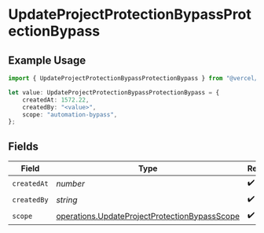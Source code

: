 # UpdateProjectProtectionBypassProtectionBypass

## Example Usage

```typescript
import { UpdateProjectProtectionBypassProtectionBypass } from "@vercel/sdk/models/operations";

let value: UpdateProjectProtectionBypassProtectionBypass = {
    createdAt: 1572.22,
    createdBy: "<value>",
    scope: "automation-bypass",
};
```

## Fields

| Field                                                                                                          | Type                                                                                                           | Required                                                                                                       | Description                                                                                                    |
| -------------------------------------------------------------------------------------------------------------- | -------------------------------------------------------------------------------------------------------------- | -------------------------------------------------------------------------------------------------------------- | -------------------------------------------------------------------------------------------------------------- |
| `createdAt`                                                                                                    | *number*                                                                                                       | :heavy_check_mark:                                                                                             | N/A                                                                                                            |
| `createdBy`                                                                                                    | *string*                                                                                                       | :heavy_check_mark:                                                                                             | N/A                                                                                                            |
| `scope`                                                                                                        | [operations.UpdateProjectProtectionBypassScope](../../models/operations/updateprojectprotectionbypassscope.md) | :heavy_check_mark:                                                                                             | N/A                                                                                                            |